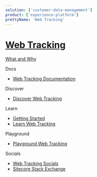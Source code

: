 ```yaml
---
solution: ['customer-data-management']
product: ['experience-platform']
prettyName: 'Web Tracking'
---
```

# [Web Tracking]()

[What and Why]()

Docs

 - [Web Tracking Documentation](https://doc.sitecore.com/en/developers/101/sitecore-experience-platform/web-tracking.html)

Discover

 - [Discover Web Tracking]()

Learn

 - [Getting Started]()
 - [Learn Web Tracking]()

Playground

 - [Playground Web Tracking]()
  
Socials

 - [Web Tracking Socials]()
 - [Sitecore Stack Exchange](https://sitecore.stackexchange.com/questions/tagged/tracking)